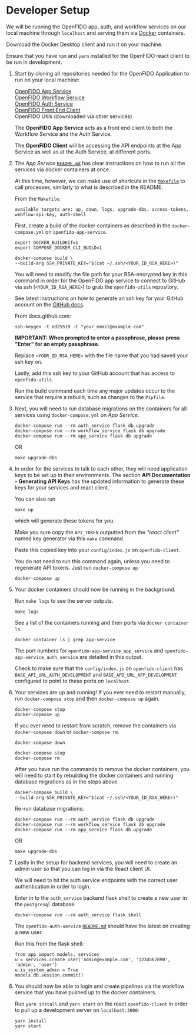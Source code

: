 # Developer Setup

We will be running the OpenFIDO app, auth, and workflow services on our local machine through `localhost` and serving them via [Docker](http://docker.com) containers.

Download the Docker Desktop client and run it on your machine.

Ensure that you have `npm` and `yarn` installed for the OpenFIDO react client to be run in development.

1.  Start by cloning all repositories needed for the OpenFIDO Application to run on your local machine:

    [OpenFIDO App Service](https://github.com/slacgismo/openfido-app-service) \
    [OpenFIDO Workflow Service](https://github.com/slacgismo/openfido-workflow-service) \
    [OpenFIDO Auth Service](https://github.com/slacgismo/openfido-auth-service) \
    [OpenFIDO Front End Client](https://github.com/slacgismo/openfido-client) \
    OpenFIDO Utils (downloaded via other services)

    The **OpenFIDO App Service** acts as a front end client to both the Workflow Service and the Auth Service.

    The **OpenFIDO Client** will be accessing the API endpoints at the App Service as well as at the Auth Service, at different ports.

1.  The *App Service* [`README.md`](https://github.com/slacgismo/openfido-app-service/blob/master/README.md) has clear instructions on how to run all the services via docker containers at once.

    At this time, however, we can make use of shortcuts in the [`Makefile`](https://github.com/slacgismo/openfido-app-service/blob/master/Makefile) to call processes, similarly to what is described in the README.

    From the `Makefile`:
    
    ```
    available targets are: up, down, logs, upgrade-dbs, access-tokens, webflow-api-key, auth-shell
    ````
    
    First, create a build of the docker containers as described in the `docker-compose.yml` on `openfido-app-service`.
    
    ```
    export DOCKER_BUILDKIT=1
    export COMPOSE_DOCKER_CLI_BUILD=1
    
    docker-compose build \
    --build-arg SSH_PRIVATE_KEY="$(cat ~/.ssh/<YOUR_ID_RSA_HERE>)"
    ```
    
    You will need to modify the file path for your RSA-encrypted key in this command in order for the OpenFIDO app service to connect to GitHub via ssh (`<YOUR_ID_RSA_HERE>`) to grab the `openfido-utils` repository.
    
    See latest instructions on how to generate an ssh key for your GitHub account on the [GitHub docs](docs.github.com).
    
    From docs.github.com:
    ```
    ssh-keygen -t ed25519 -C "your_email@example.com"
    ```
    
    **IMPORTANT: When prompted to enter a passphrase, please press "Enter" for an empty passphrase.**
    
    Replace `<YOUR_ID_RSA_HERE>` with the file name that you had saved your ssh key on.
    
    Lastly, add this ssh key to your GitHub account that has access to `openfido-utils`.
    
    Run the build command each time any major updates occur to the service that require a rebuild, such as changes to the `Pipfile`.
    
1.  Next, you will need to run database migrations on the containers for all services using `docker-compose.yml` on *App Service*.

    ```
    docker-compose run --rm auth_service flask db upgrade
    docker-compose run --rm workflow_service flask db upgrade 
    docker-compose run --rm app_service flask db upgrade
    ```
    
    OR
    
    ```
    make upgrade-dbs
    ```
   
1.  In order for the services to talk to each other, they will need application keys to be set up in their environments. The section **API Documentation - Generating API Keys** has the updated information to generate these keys for your services and react client.

    You can also run
   
    ```
    make up
    ```
   
    which will generate these tokens for you.
    
    Make you sure copy the `API_TOKEN` outputted from the *"react client"* named key generator via this `make` command.
    
    Paste this copied key into your `config/index.js` on `openfido-client`.
    
    You do not need to run this command again, unless you need to regenerate API tokens. Just run `docker-compose up`
    
    ```
    docker-compose up
    ``` 

1.  Your docker containers should now be running in the background.

    Run `make logs` to see the server outputs.
    
    ```
    make logs
    ```

    See a list of the containers running and their ports via `docker container ls`.
    
    ```
    docker container ls | grep app-service
    ```
    
    The port numbers for `openfido-app-service_app_service` and `openfido-app-service_auth_service` are detailed in this output.
    
    Check to make sure that the `config/index.js` on `openfido-client` has `BASE_API_URL_AUTH_DEVELOPMENT` and `BASE_API_URL_APP_DEVELOPMENT` configured to point to these ports on `localhost`.

1.  Your services are up and running! If you ever need to restart manually, run `docker-compose stop` and then `docker-compose up` again.

    ```
    docker-compose stop
    docker-copmose up
    ```
    
    If you ever need to restart from scratch, remove the containers via `docker-compose down` or `docker-compose rm`.
    
    ```
    docker-compose down
    ```
    
    ```
    docker-compose stop
    docker-compose rm
    ```
    
    After you have run the commands to remove the docker containers, you will need to start by rebuilding the docker containers and running database migrations as in the steps above.
     
    ```
    docker-compose build \
    --build-arg SSH_PRIVATE_KEY="$(cat ~/.ssh/<YOUR_ID_RSA_HERE>)"
    ```
 
    Re-run database migrations:
    ```
    docker-compose run --rm auth_service flask db upgrade
    docker-compose run --rm workflow_service flask db upgrade 
    docker-compose run --rm app_service flask db upgrade
    ```
    
    OR
    
    ```
    make upgrade-dbs
    ```   

1.  Lastly in the setup for backend services, you will need to create an admin user so that you can log in via the React client UI.

    We will need to hit the auth service endpoints with the correct user authentication in order to login.
    
    Enter in to the `auth_service` backend flask shell to create a new user in the `postgresql` database.
    ```
    docker-compose run --rm auth_service flask shell
    ```

    The `openfido-auth-service` [`README.md`](https://github.com/slacgismo/openfido-auth-service/blob/master/README.md) should have the latest on creating a new user.
    
    Run this from the flask shell:
    
    ```
    from app import models, services
    u = services.create_user('admin@example.com', '1234567890', 'admin', 'user')
    u.is_system_admin = True
    models.db.session.commit()
    ```
    
1.  You should now be able to login and create pipelines via the workflow service that you have pushed up to the docker containers.

    Run `yarn install` and `yarn start` on the react `openfido-client` in order to pull up a development server on `localhost:3000`:
    
    ```
    yarn install
    yarn start
    ```
